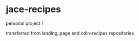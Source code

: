 <h1>jace-recipes</h1>
personal project 1

transferred from landing_page and odin-recipes repositories
